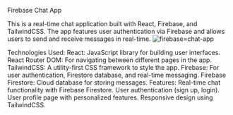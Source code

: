 Firebase Chat App

This is a real-time chat application built with React, Firebase, and TailwindCSS. The app features user authentication via Firebase and allows users to send and receive messages in real-time.
![firebase=chat-app](https://github.com/user-attachments/assets/a74850b0-04f6-4175-a764-cbb62aaa96ff)



Technologies Used:
React: JavaScript library for building user interfaces.
React Router DOM: For navigating between different pages in the app.
TailwindCSS: A utility-first CSS framework to style the app.
Firebase: For user authentication, Firestore database, and real-time messaging.
Firebase Firestore: Cloud database for storing messages.
Features:
Real-time chat functionality with Firebase Firestore.
User authentication (sign up, login).
User profile page with personalized features.
Responsive design using TailwindCSS.

